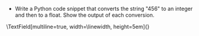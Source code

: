 - Write a Python code snippet that converts the string "456" to an integer and then to a float. Show the output of each conversion.

\TextField[multiline=true, width=\linewidth, height=5em]{}
